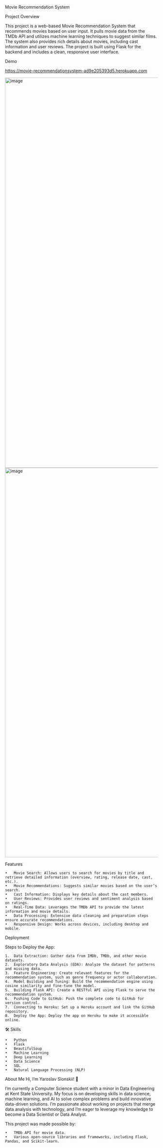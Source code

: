 Movie Recommendation System

Project Overview

This project is a web-based Movie Recommendation System that recommends movies based on user input. It pulls movie data from the TMDb API and utilizes machine learning techniques to suggest similar films. The system also provides rich details about movies, including cast information and user reviews. The project is built using Flask for the backend and includes a clean, responsive user interface.

Demo

https://movie-recommendationsystem-ad9e205393d5.herokuapp.com

<img width="1280" alt="image" src="https://github.com/user-attachments/assets/32c630a9-3263-466a-ae5f-604885ae0e41">

<img width="1278" alt="image" src="https://github.com/user-attachments/assets/d11acdd2-d595-48dd-a8a0-e94db70e473a">

Features

	•	Movie Search: Allows users to search for movies by title and retrieve detailed information (overview, rating, release date, cast, etc.).
	•	Movie Recommendations: Suggests similar movies based on the user’s search.
	•	Cast Information: Displays key details about the cast members.
	•	User Reviews: Provides user reviews and sentiment analysis based on ratings.
	•	Real-Time Data: Leverages the TMDb API to provide the latest information and movie details.
	•	Data Processing: Extensive data cleaning and preparation steps ensure accurate recommendations.
	•	Responsive Design: Works across devices, including desktop and mobile.

 
 Deployment

Steps to Deploy the App:

	1.	Data Extraction: Gather data from IMDb, TMDb, and other movie datasets.
	2.	Exploratory Data Analysis (EDA): Analyze the dataset for patterns and missing data.
	3.	Feature Engineering: Create relevant features for the recommendation system, such as genre frequency or actor collaboration.
	4.	Model Building and Tuning: Build the recommendation engine using cosine similarity and fine-tune the model.
	5.	Building Flask API: Create a RESTful API using Flask to serve the recommendation system.
	6.	Pushing Code to GitHub: Push the complete code to GitHub for version control.
	7.	Connecting to Heroku: Set up a Heroku account and link the GitHub repository.
	8.	Deploy the App: Deploy the app on Heroku to make it accessible online.
 🛠 Skills

	•	Python
	•	Flask
	•	BeautifulSoup
	•	Machine Learning
	•	Deep Learning
	•	Data Science
	•	SQL
	•	Natural Language Processing (NLP)
  About Me
 Hi, I’m Yaroslav Slonskii! 👋
 
I’m currently a Computer Science student with a minor in Data Engineering at Kent State University. My focus is on developing skills in data science, machine learning, and AI to solve complex problems and build innovative data-driven solutions. I’m passionate about working on projects that merge data analysis with technology, and I’m eager to leverage my knowledge to become a Data Scientist or Data Analyst.
 

 This project was made possible by:

	•	TMDb API for movie data.
	•	Various open-source libraries and frameworks, including Flask, Pandas, and Scikit-learn.
